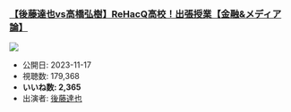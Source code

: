 ### [【後藤達也vs高橋弘樹】ReHacQ高校！出張授業【金融&メディア論】](https://www.youtube.com/watch?v=8mz4ro3C4KQ)
[![](https://img.youtube.com/vi/8mz4ro3C4KQ/sddefault.jpg)](https://www.youtube.com/watch?v=8mz4ro3C4KQ)
-   公開日: 2023-11-17
-   視聴数: 179,368
-   **いいね数: 2,365**
-   出演者: [後藤達也](/rehacq_fan/people/後藤達也 "wikilink")

